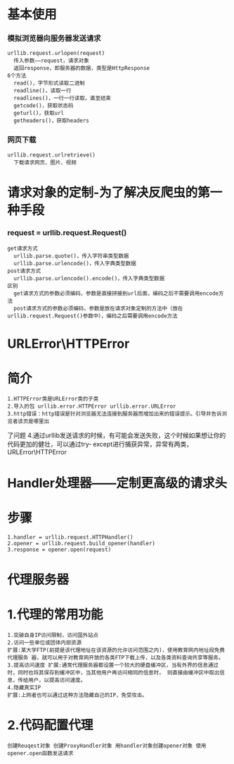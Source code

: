 # 基本使用
  ### 模拟浏览器向服务器发送请求
    urllib.request.urlopen(request)
      传入参数——request，请求对象
      返回response，即服务器的数据，类型是HttpResponse
    6个方法
      read()，字节形式读取二进制
      readline()，读取一行
      readlines()，一行一行读取，直至结束
      getcode()，获取状态码
      geturl()，获取url
      getheaders()，获取headers
  ### 网页下载
    urllib.request.urlretrieve()
      下载请求网页、图片、视频
# 请求对象的定制-为了解决反爬虫的第一种手段
  ### request = urllib.request.Request()
    get请求方式
      urllib.parse.quote()，传入字符串类型数据
      urllib.parse.urlencode()，传入字典类型数据
    post请求方式
      urllib.parse.urlencode().encode()，传入字典类型数据
    区别
      get请求方式的参数必须编码，参数是直接拼接到url后面，编码之后不需要调用encode方法
      post请求方式的参数必须编码，参数是放在请求对象定制的方法中（放在urllib.request.Request()参数中），编码之后需要调用encode方法
# URLError\HTTPError
  # 简介
    1.HTTPError类是URLError类的子类
    2.导入的包 urllib.error.HTTPError urllib.error.URLError
    3.http错误：http错误是针对浏览器无法连接到服务器而增加出来的错误提示。引导并告诉浏览者该页是哪里出
了问题
    4.通过urllib发送请求的时候，有可能会发送失败，这个时候如果想让你的代码更加的健壮，可以通过try‐
except进行捕获异常，异常有两类，URLError\HTTPError
# Handler处理器——定制更高级的请求头
  # 步骤
    1.handler = urllib.request.HTTPHandler()
    2.opener = urllib.request.build_opener(handler)
    3.response = opener.open(request)
# 代理服务器
   # 1.代理的常用功能
    1.突破自身IP访问限制，访问国外站点
    2.访问一些单位或团体内部资源
    扩展:某大学FTP(前提是该代理地址在该资源的允许访问范围之内)，使用教育网内地址段免费代理服务 器，就可以用于对教育网开放的各类FTP下载上传，以及各类资料查询共享等服务。
    3.提高访问速度 扩展:通常代理服务器都设置一个较大的硬盘缓冲区，当有外界的信息通过时，同时也将其保存到缓冲区中，当其他用户再访问相同的信息时， 则直接由缓冲区中取出信息，传给用户，以提高访问速度。
    4.隐藏真实IP
    扩展:上网者也可以通过这种方法隐藏自己的IP，免受攻击。 
  # 2.代码配置代理
    创建Reuqest对象 创建ProxyHandler对象 用handler对象创建opener对象 使用opener.open函数发送请求
